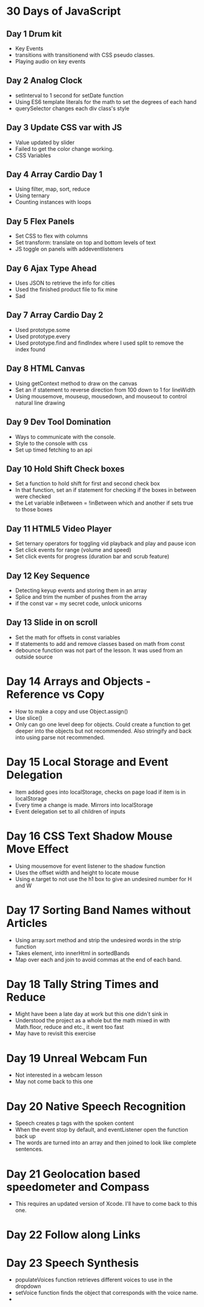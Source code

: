 # 30 Days of JavaScript

## Day 1 Drum kit 
- Key Events
- transitions with transitionend with CSS pseudo classes. 
- Playing audio on key events

## Day 2 Analog Clock
- setInterval to 1 second for setDate function
- Using ES6 template literals for the math to set the degrees of each hand
- querySelector changes each div class's style

## Day 3 Update CSS var with JS
- Value updated by slider
- Failed to get the color change working. 
- CSS Variables

## Day 4 Array Cardio Day 1
- Using filter, map, sort, reduce
- Using ternary
- Counting instances with loops

## Day 5 Flex Panels
- Set CSS to flex with columns
- Set transform: translate on top and bottom levels of text
- JS toggle on panels with addeventlisteners

## Day 6 Ajax Type Ahead
- Uses JSON to retrieve the info for cities
- Used the finished product file to fix mine
- Sad

## Day 7 Array Cardio Day 2
- Used prototype.some
- Used prototype.every
- Used prototype.find and findIndex where I used split to remove the index found

## Day 8 HTML Canvas
- Using getContext method to draw on the canvas
- Set an if statement to reverse direction from 100 down to 1 for lineWidth
- Using mousemove, mouseup, mousedown, and mouseout to control natural line drawing

## Day 9 Dev Tool Domination
- Ways to communicate with the console. 
- Style to the console with css
- Set up timed fetching to an api

## Day 10 Hold Shift Check boxes
- Set a function to hold shift for first and second check box
- In that function, set an if statement for checking if the boxes in between were checked
- the  Let variable  inBetween = !inBetween which and another if sets true to those boxes

## Day 11 HTML5 Video Player
- Set ternary operators for toggling vid playback and play and pause icon
- Set click events for range (volume and speed) 
- Set click events for progress (duration bar and scrub feature)

## Day 12 Key Sequence
- Detecting keyup events and storing them in an array
- Splice and trim the number of pushes from the array
- if the const var = my secret code, unlock unicorns

## Day 13 Slide in on scroll
- Set the math for offsets in const variables
- If statements to add and remove classes based on math from const
- debounce function was not part of the lesson. It was used from an outside source

# Day 14 Arrays and Objects - Reference vs Copy
- How to make a copy and use Object.assign()
- Use slice()
- Only can go one level deep for objects. Could create a function to get deeper into the objects but not recommended. Also stringify and back into using parse not recommended. 

# Day 15 Local Storage and Event Delegation
- Item added goes into localStorage, checks on page load if item is in localStorage
- Every time a change is made. Mirrors into localStorage
- Event delegation set to all children of inputs

# Day 16 CSS Text Shadow Mouse Move Effect 
- Using mousemove for event listener to the shadow function
- Uses the offset width and height to locate mouse
- Using e.target to not use the h1 box to give an undesired number for H and W

# Day 17 Sorting Band Names without Articles
- Using array.sort method and strip the undesired words in the strip function
- Takes element, into innerHtml in sortedBands
- Map over each and join to avoid commas at the end of each band.  

# Day 18 Tally String Times and Reduce
- Might have been a late day at work but this one didn't sink in
- Understood the project as a whole but the math mixed in with Math.floor, reduce and etc., it went too fast
- May have to revisit this exercise 

# Day 19 Unreal Webcam Fun
- Not interested in a webcam lesson
- May not come back to this one 

# Day 20 Native Speech Recognition 
- Speech creates p tags with the spoken content 
- When the event stop by default, and eventListener open the function back up
- The words are turned into an array and then joined to look like complete sentences. 

# Day 21 Geolocation based speedometer and Compass
- This requires an updated version of Xcode. I'll have to come back to this one. 

# Day 22 Follow along Links

# Day 23 Speech Synthesis
- populateVoices function retrieves different voices to use in the dropdown
- setVoice function finds the object that corresponds with the voice name. 
- 
